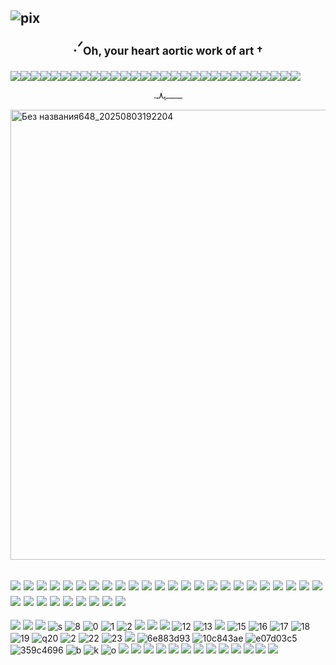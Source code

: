 
## ![pix](https://mocha.crd.co/assets/images/gallery01/4352d158.gif?v=5d8aa4fd) <p align="center">.ᐟ<sub>Oh, your heart aortic work of art † </sub></p>

![](http://i11.photobucket.com/albums/a168/evelynregly/minigifs/miniinstrumento.gif)![](http://i11.photobucket.com/albums/a168/evelynregly/minigifs/miniinstrumento.gif)![](http://i11.photobucket.com/albums/a168/evelynregly/minigifs/miniinstrumento.gif)![](http://i11.photobucket.com/albums/a168/evelynregly/minigifs/miniinstrumento.gif)![](http://i11.photobucket.com/albums/a168/evelynregly/minigifs/miniinstrumento.gif)![](http://i11.photobucket.com/albums/a168/evelynregly/minigifs/miniinstrumento.gif)![](http://i11.photobucket.com/albums/a168/evelynregly/minigifs/miniinstrumento.gif)![](http://i11.photobucket.com/albums/a168/evelynregly/minigifs/miniinstrumento.gif)![](http://i11.photobucket.com/albums/a168/evelynregly/minigifs/miniinstrumento.gif)![](http://i11.photobucket.com/albums/a168/evelynregly/minigifs/miniinstrumento.gif)![](http://i11.photobucket.com/albums/a168/evelynregly/minigifs/miniinstrumento.gif)![](http://i11.photobucket.com/albums/a168/evelynregly/minigifs/miniinstrumento.gif)![](http://i11.photobucket.com/albums/a168/evelynregly/minigifs/miniinstrumento.gif)![](http://i11.photobucket.com/albums/a168/evelynregly/minigifs/miniinstrumento.gif)![](http://i11.photobucket.com/albums/a168/evelynregly/minigifs/miniinstrumento.gif)![](http://i11.photobucket.com/albums/a168/evelynregly/minigifs/miniinstrumento.gif)![](http://i11.photobucket.com/albums/a168/evelynregly/minigifs/miniinstrumento.gif)![](http://i11.photobucket.com/albums/a168/evelynregly/minigifs/miniinstrumento.gif)![](http://i11.photobucket.com/albums/a168/evelynregly/minigifs/miniinstrumento.gif)![](http://i11.photobucket.com/albums/a168/evelynregly/minigifs/miniinstrumento.gif)![](http://i11.photobucket.com/albums/a168/evelynregly/minigifs/miniinstrumento.gif)![](http://i11.photobucket.com/albums/a168/evelynregly/minigifs/miniinstrumento.gif)![](http://i11.photobucket.com/albums/a168/evelynregly/minigifs/miniinstrumento.gif)![](http://i11.photobucket.com/albums/a168/evelynregly/minigifs/miniinstrumento.gif)![](http://i11.photobucket.com/albums/a168/evelynregly/minigifs/miniinstrumento.gif)![](http://i11.photobucket.com/albums/a168/evelynregly/minigifs/miniinstrumento.gif)![](http://i11.photobucket.com/albums/a168/evelynregly/minigifs/miniinstrumento.gif)![](http://i11.photobucket.com/albums/a168/evelynregly/minigifs/miniinstrumento.gif)![](http://i11.photobucket.com/albums/a168/evelynregly/minigifs/miniinstrumento.gif) <p align="center">.ـــــــــﮩ٨ـ</p>

<img width="1280" height="720" alt="Без названия648_20250803192204" src="https://github.com/user-attachments/assets/9affa6ff-154c-46fa-ae6f-05dcba87b19c" />


## ![](https://pixels.crd.co/assets/images/gallery02/eb638353.gif?v=29416114) ![](https://pixels.crd.co/assets/images/gallery02/eb638353.gif?v=29416114) ![](https://pixels.crd.co/assets/images/gallery02/eb638353.gif?v=29416114) ![](https://pixels.crd.co/assets/images/gallery02/eb638353.gif?v=29416114) ![](https://pixels.crd.co/assets/images/gallery02/eb638353.gif?v=29416114) ![](https://pixels.crd.co/assets/images/gallery02/eb638353.gif?v=29416114) ![](https://pixels.crd.co/assets/images/gallery02/eb638353.gif?v=29416114) ![](https://pixels.crd.co/assets/images/gallery02/eb638353.gif?v=29416114) ![](https://pixels.crd.co/assets/images/gallery02/eb638353.gif?v=29416114) ![](https://pixels.crd.co/assets/images/gallery02/eb638353.gif?v=29416114) ![](https://pixels.crd.co/assets/images/gallery02/eb638353.gif?v=29416114) ![](https://pixels.crd.co/assets/images/gallery02/eb638353.gif?v=29416114) ![](https://pixels.crd.co/assets/images/gallery02/eb638353.gif?v=29416114) ![](https://pixels.crd.co/assets/images/gallery02/eb638353.gif?v=29416114) ![](https://pixels.crd.co/assets/images/gallery02/eb638353.gif?v=29416114) ![](https://pixels.crd.co/assets/images/gallery02/eb638353.gif?v=29416114) ![](https://pixels.crd.co/assets/images/gallery02/eb638353.gif?v=29416114) ![](https://pixels.crd.co/assets/images/gallery02/eb638353.gif?v=29416114) ![](https://pixels.crd.co/assets/images/gallery02/eb638353.gif?v=29416114) ![](https://pixels.crd.co/assets/images/gallery02/eb638353.gif?v=29416114) ![](https://pixels.crd.co/assets/images/gallery02/eb638353.gif?v=29416114) ![](https://pixels.crd.co/assets/images/gallery02/eb638353.gif?v=29416114) ![](https://pixels.crd.co/assets/images/gallery02/eb638353.gif?v=29416114) ![](https://pixels.crd.co/assets/images/gallery02/eb638353.gif?v=29416114) ![](https://pixels.crd.co/assets/images/gallery02/eb638353.gif?v=29416114) ![](https://pixels.crd.co/assets/images/gallery02/eb638353.gif?v=29416114) ![](https://pixels.crd.co/assets/images/gallery02/eb638353.gif?v=29416114) ![](https://pixels.crd.co/assets/images/gallery02/eb638353.gif?v=29416114) ![](https://pixels.crd.co/assets/images/gallery02/eb638353.gif?v=29416114) ![](https://pixels.crd.co/assets/images/gallery02/eb638353.gif?v=29416114) ![](https://pixels.crd.co/assets/images/gallery02/eb638353.gif?v=29416114) ![](https://pixels.crd.co/assets/images/gallery02/eb638353.gif?v=29416114) ![](https://pixels.crd.co/assets/images/gallery02/eb638353.gif?v=29416114) 



![](https://external-media.spacehey.net/media/shX-nhNn2JoLH-E5YBC38R3IY3xpnTHzImvxQssVrIjM=/https://images-wixmp-ed30a86b8c4ca887773594c2.wixmp.com/f/3badd090-12c0-4d76-8cc8-2c3b95d9c18d/d4lk0bc-712990a2-5b9f-44ac-8a9c-9b9af38f1eb8.jpg?token=eyJ0eXAiOiJKV1QiLCJhbGciOiJIUzI1NiJ9.eyJzdWIiOiJ1cm46YXBwOjdlMGQxODg5ODIyNjQzNzNhNWYwZDQxNWVhMGQyNmUwIiwiaXNzIjoidXJuOmFwcDo3ZTBkMTg4OTgyMjY0MzczYTVmMGQ0MTVlYTBkMjZlMCIsIm9iaiI6W1t7InBhdGgiOiJcL2ZcLzNiYWRkMDkwLTEyYzAtNGQ3Ni04Y2M4LTJjM2I5NWQ5YzE4ZFwvZDRsazBiYy03MTI5OTBhMi01YjlmLTQ0YWMtOGE5Yy05YjlhZjM4ZjFlYjguanBnIn1dXSwiYXVkIjpbInVybjpzZXJ2aWNlOmZpbGUuZG93bmxvYWQiXX0.v2IujiDQkvVYCXCVJRp7uCYz7z4YJwTdeXNf9fenyNY)
![](https://external-media.spacehey.net/media/sv1vgS5udfNRjl3GlT0ZgrwGKXdGwu6_zIUHMYmDy-Ms=/https://images-wixmp-ed30a86b8c4ca887773594c2.wixmp.com/f/2e5f1c88-2b10-4b08-8533-6949d5797130/dft7i98-6a524c43-0487-49ab-8947-4ca21147675f.gif?token=eyJ0eXAiOiJKV1QiLCJhbGciOiJIUzI1NiJ9.eyJzdWIiOiJ1cm46YXBwOjdlMGQxODg5ODIyNjQzNzNhNWYwZDQxNWVhMGQyNmUwIiwiaXNzIjoidXJuOmFwcDo3ZTBkMTg4OTgyMjY0MzczYTVmMGQ0MTVlYTBkMjZlMCIsIm9iaiI6W1t7InBhdGgiOiJcL2ZcLzJlNWYxYzg4LTJiMTAtNGIwOC04NTMzLTY5NDlkNTc5NzEzMFwvZGZ0N2k5OC02YTUyNGM0My0wNDg3LTQ5YWItODk0Ny00Y2EyMTE0NzY3NWYuZ2lmIn1dXSwiYXVkIjpbInVybjpzZXJ2aWNlOmZpbGUuZG93bmxvYWQiXX0.jm_fDR0tRVcyzj3lKydqOzfdfNCHpkff8vOBMkWp4eI)
![](https://64.media.tumblr.com/fc4182de82c0bcf44b0393e6a4333945/tumblr_ptvr3wDWit1xbgu08o9_r1_100.gif)
![s](https://external-media.spacehey.net/media/slfLvBuMk3uwsKZk7saDFFbpHdy_1Ym7p9FuvdUsMyvM=/https://images-wixmp-ed30a86b8c4ca887773594c2.wixmp.com/f/aac0206e-1018-4f43-9ad3-bda48f10096c/dj28f3r-f49d0767-de82-44d3-acc6-8845e3a670f0.gif?token=eyJ0eXAiOiJKV1QiLCJhbGciOiJIUzI1NiJ9.eyJzdWIiOiJ1cm46YXBwOjdlMGQxODg5ODIyNjQzNzNhNWYwZDQxNWVhMGQyNmUwIiwiaXNzIjoidXJuOmFwcDo3ZTBkMTg4OTgyMjY0MzczYTVmMGQ0MTVlYTBkMjZlMCIsIm9iaiI6W1t7InBhdGgiOiJcL2ZcL2FhYzAyMDZlLTEwMTgtNGY0My05YWQzLWJkYTQ4ZjEwMDk2Y1wvZGoyOGYzci1mNDlkMDc2Ny1kZTgyLTQ0ZDMtYWNjNi04ODQ1ZTNhNjcwZjAuZ2lmIn1dXSwiYXVkIjpbInVybjpzZXJ2aWNlOmZpbGUuZG93bmxvYWQiXX0.lxLbT2nsu-uCQptHA5hfW_XDy0Xh5Un5M7L1Bz93owA)
![8](https://raining-starss.neocities.org/doot%20(4).png)
![0](https://raining-starss.neocities.org/thebread%20(10).png)
![1](https://external-media.spacehey.net/media/sUPO47aNlvOvNe1tNcY-lLU-qEdyM5TeZ-IwlHZRpK08=/https://images-wixmp-ed30a86b8c4ca887773594c2.wixmp.com/f/1a9eb11d-e48a-471d-8dfd-d337b257b408/d7z4yfz-c9679e7c-924f-414b-9f6e-81f5c9505dbd.png?token=eyJ0eXAiOiJKV1QiLCJhbGciOiJIUzI1NiJ9.eyJzdWIiOiJ1cm46YXBwOjdlMGQxODg5ODIyNjQzNzNhNWYwZDQxNWVhMGQyNmUwIiwiaXNzIjoidXJuOmFwcDo3ZTBkMTg4OTgyMjY0MzczYTVmMGQ0MTVlYTBkMjZlMCIsIm9iaiI6W1t7InBhdGgiOiJcL2ZcLzFhOWViMTFkLWU0OGEtNDcxZC04ZGZkLWQzMzdiMjU3YjQwOFwvZDd6NHlmei1jOTY3OWU3Yy05MjRmLTQxNGItOWY2ZS04MWY1Yzk1MDVkYmQucG5nIn1dXSwiYXVkIjpbInVybjpzZXJ2aWNlOmZpbGUuZG93bmxvYWQiXX0.idHh8HIFgL5h6XyDQ6LI4eHwWIOASFdUeQH6Awhfn1I)
![2](https://external-media.spacehey.net/media/stPDZ3VP9QgFiGKzyGrhN0haL4SLtKSb0ax9cs_6MUIc=/https://images-wixmp-ed30a86b8c4ca887773594c2.wixmp.com/f/6de4b94f-0fd0-4e92-82be-94e850d4c66c/dfuxebr-a840d58b-9361-44f6-842f-bd831495723b.gif?token=eyJ0eXAiOiJKV1QiLCJhbGciOiJIUzI1NiJ9.eyJzdWIiOiJ1cm46YXBwOjdlMGQxODg5ODIyNjQzNzNhNWYwZDQxNWVhMGQyNmUwIiwiaXNzIjoidXJuOmFwcDo3ZTBkMTg4OTgyMjY0MzczYTVmMGQ0MTVlYTBkMjZlMCIsIm9iaiI6W1t7InBhdGgiOiJcL2ZcLzZkZTRiOTRmLTBmZDAtNGU5Mi04MmJlLTk0ZTg1MGQ0YzY2Y1wvZGZ1eGVici1hODQwZDU4Yi05MzYxLTQ0ZjYtODQyZi1iZDgzMTQ5NTcyM2IuZ2lmIn1dXSwiYXVkIjpbInVybjpzZXJ2aWNlOmZpbGUuZG93bmxvYWQiXX0.NBRgwHF4JVIDb3J4WNvBOY5izzZNsyraWcFgXKFumJM)
![](https://external-media.spacehey.net/media/smEpp-ovsm9pEubdMc82A358Hoa-6taNYJmaoAHqpbbA=/https://64.media.tumblr.com/21f3e7d2ba3ffcdc7f018eefc1f51f34/3a0283132475e1f3-50/s250x400/9ed0ecef5f3a877cc08fdde58ca448e338999531.gifv)
![](http://orig15.deviantart.net/f618/f/2013/065/a/c/aoba_stamp_by_ffz3-d5x6wgj.png)
![](https://decohoard.carrd.co/assets/images/gallery95/3402d022.png?v=e0827b7e)
![12](https://64.media.tumblr.com/5492cb95c7d4adffa64d43c592c01539/tumblr_ptvryfdlvS1xbgu08o7_r1_100.gif)
![13](https://decohoard.carrd.co/assets/images/gallery61/7616d982.png?v=e0827b7e)
![](https://windowsme.neocities.org/images/stamps/stamps5/fdeca526.gif)
![15](https://windowsme.neocities.org/images/stamps/stamps3/xF7m4y0.gif)
![16](https://y2k.neocities.org/stamps2/red_rose___stamp_2_by_kas7ia-d900som.png)
![17](https://github.com/user-attachments/assets/fddaeabd-ba09-48dc-8870-d1a8d94bf7a7)
![18](https://github.com/user-attachments/assets/2c06fe8c-8d55-404c-872d-2091aa4ef544)
![19](https://88by31.neocities.org/misc/fireskull.gif)
![q20](https://88by31.neocities.org/web/site_best_viewed_with_monitor.gif)
![2](https://88by31.neocities.org/anime/lain.gif)
![22](https://88by31.neocities.org/music/ba_p.gif)
![23](https://88by31.neocities.org/food/notperfect.gif)
![](https://plasticdino.net/buttons/ayeshaerotica.gif)
![6e883d93](https://github.com/user-attachments/assets/9b8309f5-a705-4af7-8ff6-79af32536c48)
![10c843ae](https://github.com/user-attachments/assets/a61e1952-45b3-43f8-ab9f-a3ce6fcf270a)
![e07d03c5](https://github.com/user-attachments/assets/4a586397-46c0-4db2-a8e4-0399b1c0507c)
![359c4696](https://github.com/user-attachments/assets/fa9d15a2-5d94-4ea6-a0cd-9d9e651746f1)
![b](https://pomelo.lol/pix/blinkies/2/3/dfsyobj-0d313e39-2626-4bb8-a906-ebd90d379d35.gif)
![k](https://pomelo.lol/pix/blinkies/1/dumbass.gif) 
![o](https://i.ibb.co/7jXxRqM/tumblr-d6f56795f126aa0576cf28c9b78021e4-0d270ddd-1280.webp)
![](https://64.media.tumblr.com/c9d9d690743b8cc3ab6cea6d33cb0c4d/tumblr_p8ra5roiSk1xtxh11o2_250.gif)
![](https://64.media.tumblr.com/61ed5ac76811ca8f0e05533e080eb62f/c74e2f70e70f2f04-33/s250x400/88150e8ff2807f37302d7ba4cca1933433eeae3e.gifv)
![](https://64.media.tumblr.com/2e14cae88ef17a323e216313ee8961ec/tumblr_pijfl3hakV1xpxfk5o1_250.gif)
![](https://64.media.tumblr.com/8aa32b13aa530f299e04c5f6837ca826/tumblr_inline_pc38kvEs7v1vfzaiv_1280.gif)
![](https://64.media.tumblr.com/deaf2c9d01954beb4733bff7fe32c3c2/tumblr_inline_pc38kraV0M1vfzaiv_1280.gif)
![](https://64.media.tumblr.com/84221cc4dc5f0e9c02f46a3db1c47236/tumblr_oqn46aCChq1vhvn1lo6_250.gif)
![](https://64.media.tumblr.com/7f5d7ea920b1a5840926944839750ac3/tumblr_omu22z2NDw1va2yuso8_250.gif)
![](https://64.media.tumblr.com/fb854614ed26c7ff0e373564cd1b1f4b/tumblr_pjznnhPyh41xqq6dyo5_250.gif)
![](https://y2k.neocities.org/blinkiez/newbatch/Blinkie_98__site_.gif)
![](https://y2k.neocities.org/blinkiez/newbatch/Blinkie_144__site_.gif)
![](https://y2k.neocities.org/blinkiez/newbatch/Blinkie_133__site_.gif)
![](https://y2k.neocities.org/blinkiez/tumblr_pa8n9hBrZF1xsbv6wo1_250.gif)
![](https://y2k.neocities.org/blinkiez/newbatch/bZWkxwk.gif)
